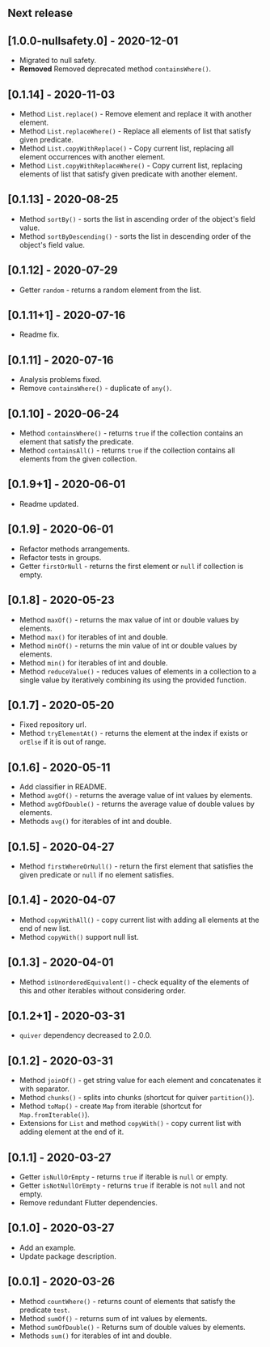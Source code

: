 ## Next release

## [1.0.0-nullsafety.0] - 2020-12-01

* Migrated to null safety.
* **Removed** Removed deprecated method `containsWhere()`.

## [0.1.14] - 2020-11-03

* Method `List.replace()` - Remove element and replace it with another element.
* Method `List.replaceWhere()` - Replace all elements of list that satisfy given predicate.
* Method `List.copyWithReplace()` - Copy current list, replacing all element occurrences with another element.
* Method `List.copyWithReplaceWhere()` - Copy current list, replacing elements of list
that satisfy given predicate with another element.

## [0.1.13] - 2020-08-25

* Method `sortBy()` - sorts the list in ascending order of the object's field value.
* Method `sortByDescending()` - sorts the list in descending order of the object's field value.

## [0.1.12] - 2020-07-29

* Getter `random` - returns a random element from the list.

## [0.1.11+1] - 2020-07-16

* Readme fix.

## [0.1.11] - 2020-07-16

* Analysis problems fixed.
* Remove `containsWhere()` - duplicate of `any()`.

## [0.1.10] - 2020-06-24

* Method `containsWhere()` - returns `true` if the collection contains an element that satisfy the predicate.
* Method `containsAll()` - returns `true` if the collection contains all elements from the given collection.

## [0.1.9+1] - 2020-06-01

* Readme updated.

## [0.1.9] - 2020-06-01

* Refactor methods arrangements.
* Refactor tests in groups.
* Getter `firstOrNull` -  returns the first element or `null` if collection is empty.

## [0.1.8] - 2020-05-23

* Method `maxOf()` - returns the max value of int or double values by elements.
* Method `max()` for iterables of int and double.
* Method `minOf()` - returns the min value of int or double values by elements.
* Method `min()` for iterables of int and double.
* Method `reduceValue()` - reduces values of elements in a collection to a single value
by iteratively combining its using the provided function.

## [0.1.7] - 2020-05-20

* Fixed repository url.
* Method `tryElementAt()` - returns the element at the index if exists or `orElse` if it is out of range.

## [0.1.6] - 2020-05-11

* Add classifier in README.
* Method `avgOf()` - returns the average value of int values by elements.
* Method `avgOfDouble()` - returns the average value of double values by elements.
* Methods `avg()` for iterables of int and double.

## [0.1.5] - 2020-04-27

* Method `firstWhereOrNull()` - return the first element that satisfies the given predicate or `null` if no element satisfies.

## [0.1.4] - 2020-04-07

* Method `copyWithAll()` - copy current list with adding all elements at the end of new list.
* Method `copyWith()` support null list.

## [0.1.3] - 2020-04-01

* Method `isUnorderedEquivalent()` - check equality of the elements of this and other iterables without considering order.

## [0.1.2+1] - 2020-03-31

* `quiver` dependency decreased to 2.0.0.

## [0.1.2] - 2020-03-31

* Method `joinOf()` - get string value for each element and concatenates it with separator.
* Method `chunks()` - splits into chunks (shortcut for quiver `partition()`).
* Method `toMap()` - create `Map` from iterable (shortcut for `Map.fromIterable()`).
* Extensions for `List` and method `copyWith()` - copy current list with adding element at the end of it.

## [0.1.1] - 2020-03-27

* Getter `isNullOrEmpty` - returns `true` if iterable is `null` or empty.
* Getter `isNotNullOrEmpty` - returns `true` if iterable is not `null` and not empty.
* Remove redundant Flutter dependencies.

## [0.1.0] - 2020-03-27

* Add an example.
* Update package description.

## [0.0.1] - 2020-03-26

* Method `countWhere()` - returns count of elements that satisfy the predicate `test`.
* Method `sumOf()` - returns sum of int values by elements.
* Method `sumOfDouble()` - Returns sum of double values by elements.
* Methods `sum()` for iterables of int and double.
